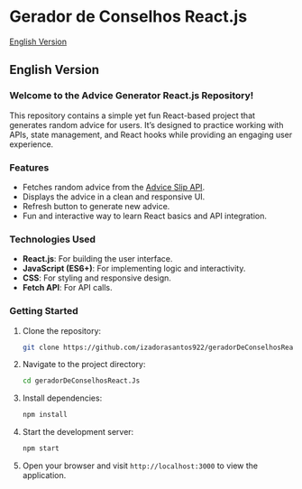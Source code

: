 # Gerador de Conselhos React.js

[English Version](#english-version) 

## English Version

### Welcome to the Advice Generator React.js Repository!

This repository contains a simple yet fun React-based project that generates random advice for users. It’s designed to practice working with APIs, state management, and React hooks while providing an engaging user experience.

### Features
- Fetches random advice from the [Advice Slip API](https://api.adviceslip.com/).
- Displays the advice in a clean and responsive UI.
- Refresh button to generate new advice.
- Fun and interactive way to learn React basics and API integration.

### Technologies Used
- **React.js**: For building the user interface.
- **JavaScript (ES6+)**: For implementing logic and interactivity.
- **CSS**: For styling and responsive design.
- **Fetch API**: For API calls.

### Getting Started

1. Clone the repository:
   ```bash
   git clone https://github.com/izadorasantos922/geradorDeConselhosReact.Js.git
   ```
2. Navigate to the project directory:
   ```bash
   cd geradorDeConselhosReact.Js
   ```
3. Install dependencies:
   ```bash
   npm install
   ```
4. Start the development server:
   ```bash
   npm start
   ```
5. Open your browser and visit `http://localhost:3000` to view the application.
